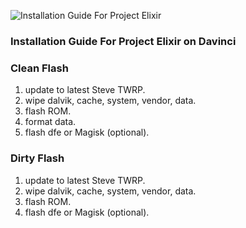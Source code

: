 ![Installation Guide For Project Elixir](https://i.imgur.com/3UmK6nS.png "Installation")

### Installation Guide For Project Elixir on Davinci

### Clean Flash
1. update to latest Steve TWRP.
2. wipe dalvik, cache, system, vendor, data.
3. flash ROM.
4. format data.
5. flash dfe or Magisk (optional).

### Dirty Flash
1. update to latest Steve TWRP.
2. wipe dalvik, cache, system, vendor, data.
3. flash ROM.
4. flash dfe or Magisk (optional).
